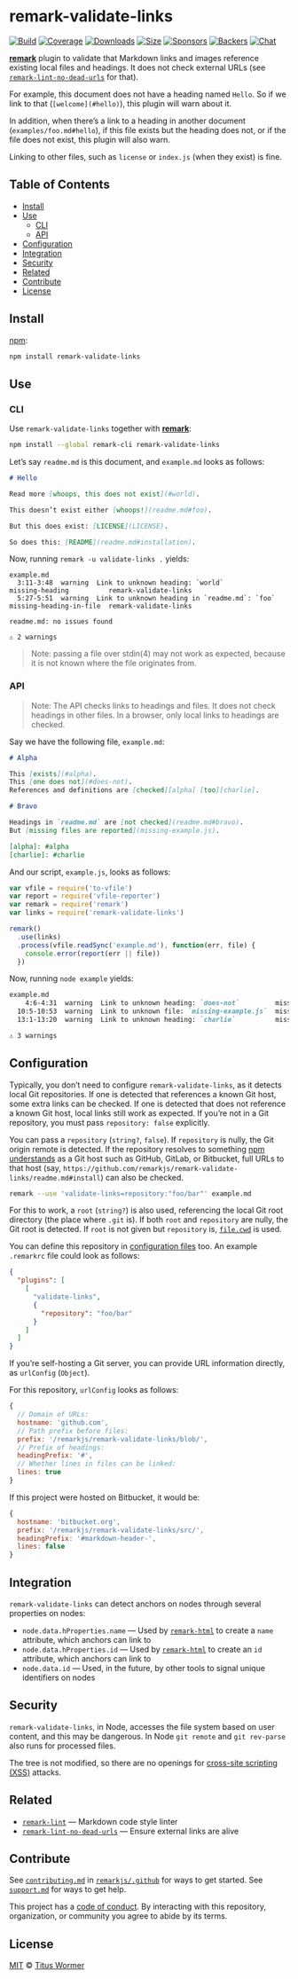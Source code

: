 # remark-validate-links

[![Build][build-badge]][build]
[![Coverage][coverage-badge]][coverage]
[![Downloads][downloads-badge]][downloads]
[![Size][size-badge]][size]
[![Sponsors][sponsors-badge]][collective]
[![Backers][backers-badge]][collective]
[![Chat][chat-badge]][chat]

[**remark**][remark] plugin to validate that Markdown links and images reference
existing local files and headings.
It does not check external URLs (see [`remark-lint-no-dead-urls`][no-dead-urls]
for that).

For example, this document does not have a heading named `Hello`.
So if we link to that (`[welcome](#hello)`), this plugin will warn about it.

In addition, when there’s a link to a heading in another document
(`examples/foo.md#hello`), if this file exists but the heading does not, or if
the file does not exist, this plugin will also warn.

Linking to other files, such as `license` or `index.js` (when they exist) is
fine.

## Table of Contents

*   [Install](#install)
*   [Use](#use)
    *   [CLI](#cli)
    *   [API](#api)
*   [Configuration](#configuration)
*   [Integration](#integration)
*   [Security](#security)
*   [Related](#related)
*   [Contribute](#contribute)
*   [License](#license)

## Install

[npm][]:

```sh
npm install remark-validate-links
```

## Use

### CLI

Use `remark-validate-links` together with [**remark**][remark]:

```bash
npm install --global remark-cli remark-validate-links
```

Let’s say `readme.md` is this document, and `example.md` looks as follows:

```markdown
# Hello

Read more [whoops, this does not exist](#world).

This doesn’t exist either [whoops!](readme.md#foo).

But this does exist: [LICENSE](LICENSE).

So does this: [README](readme.md#installation).
```

Now, running `remark -u validate-links .` yields:

```text
example.md
  3:11-3:48  warning  Link to unknown heading: `world`               missing-heading          remark-validate-links
  5:27-5:51  warning  Link to unknown heading in `readme.md`: `foo`  missing-heading-in-file  remark-validate-links

readme.md: no issues found

⚠ 2 warnings
```

> Note: passing a file over stdin(4) may not work as expected, because it is not
> known where the file originates from.

### API

> Note: The API checks links to headings and files.
> It does not check headings in other files.
> In a browser, only local links to headings are checked.

Say we have the following file, `example.md`:

```markdown
# Alpha

This [exists](#alpha).
This [one does not](#does-not).
References and definitions are [checked][alpha] [too][charlie].

# Bravo

Headings in `readme.md` are [not checked](readme.md#bravo).
But [missing files are reported](missing-example.js).

[alpha]: #alpha
[charlie]: #charlie
```

And our script, `example.js`, looks as follows:

```js
var vfile = require('to-vfile')
var report = require('vfile-reporter')
var remark = require('remark')
var links = require('remark-validate-links')

remark()
  .use(links)
  .process(vfile.readSync('example.md'), function(err, file) {
    console.error(report(err || file))
  })
```

Now, running `node example` yields:

```markdown
example.md
    4:6-4:31  warning  Link to unknown heading: `does-not`         missing-heading  remark-validate-links
  10:5-10:53  warning  Link to unknown file: `missing-example.js`  missing-file     remark-validate-links
  13:1-13:20  warning  Link to unknown heading: `charlie`          missing-heading  remark-validate-links

⚠ 3 warnings
```

## Configuration

Typically, you don’t need to configure `remark-validate-links`, as it detects
local Git repositories.
If one is detected that references a known Git host, some extra links can be
checked.
If one is detected that does not reference a known Git host, local links still
work as expected.
If you’re not in a Git repository, you must pass `repository: false` explicitly.

You can pass a `repository` (`string?`, `false`).
If `repository` is nully, the Git origin remote is detected.
If the repository resolves to something [npm understands][package-repository]
as a Git host such as GitHub, GitLab, or Bitbucket, full URLs to that host
(say, `https://github.com/remarkjs/remark-validate-links/readme.md#install`)
can also be checked.

```sh
remark --use 'validate-links=repository:"foo/bar"' example.md
```

For this to work, a `root` (`string?`) is also used, referencing the local Git
root directory (the place where `.git` is).
If both `root` and `repository` are nully, the Git root is detected.
If `root` is not given but `repository` is, [`file.cwd`][cwd] is used.

You can define this repository in [configuration files][cli] too.
An example `.remarkrc` file could look as follows:

```json
{
  "plugins": [
    [
      "validate-links",
      {
        "repository": "foo/bar"
      }
    ]
  ]
}
```

If you’re self-hosting a Git server, you can provide URL information directly,
as `urlConfig` (`Object`).

For this repository, `urlConfig` looks as follows:

```js
{
  // Domain of URLs:
  hostname: 'github.com',
  // Path prefix before files:
  prefix: '/remarkjs/remark-validate-links/blob/',
  // Prefix of headings:
  headingPrefix: '#',
  // Whether lines in files can be linked:
  lines: true
}
```

If this project were hosted on Bitbucket, it would be:

```js
{
  hostname: 'bitbucket.org',
  prefix: '/remarkjs/remark-validate-links/src/',
  headingPrefix: '#markdown-header-',
  lines: false
}
```

## Integration

`remark-validate-links` can detect anchors on nodes through several properties
on nodes:

*   `node.data.hProperties.name` — Used by [`remark-html`][remark-html]
    to create a `name` attribute, which anchors can link to
*   `node.data.hProperties.id` — Used by [`remark-html`][remark-html]
    to create an `id` attribute, which anchors can link to
*   `node.data.id` — Used, in the future, by other tools to signal
    unique identifiers on nodes

## Security

`remark-validate-links`, in Node, accesses the file system based on user
content, and this may be dangerous.
In Node `git remote` and `git rev-parse` also runs for processed files.

The tree is not modified, so there are no openings for
[cross-site scripting (XSS)][xss] attacks.

## Related

*   [`remark-lint`][remark-lint] — Markdown code style linter
*   [`remark-lint-no-dead-urls`][no-dead-urls] — Ensure external links are alive

## Contribute

See [`contributing.md`][contributing] in [`remarkjs/.github`][health] for ways
to get started.
See [`support.md`][support] for ways to get help.

This project has a [code of conduct][coc].
By interacting with this repository, organization, or community you agree to
abide by its terms.

## License

[MIT][license] © [Titus Wormer][author]

<!-- Definitions -->

[build-badge]: https://img.shields.io/travis/remarkjs/remark-validate-links/master.svg

[build]: https://travis-ci.org/remarkjs/remark-validate-links

[coverage-badge]: https://img.shields.io/codecov/c/github/remarkjs/remark-validate-links.svg

[coverage]: https://codecov.io/github/remarkjs/remark-validate-links

[downloads-badge]: https://img.shields.io/npm/dm/remark-validate-links.svg

[downloads]: https://www.npmjs.com/package/remark-validate-links

[size-badge]: https://img.shields.io/bundlephobia/minzip/remark-validate-links.svg

[size]: https://bundlephobia.com/result?p=remark-validate-links

[sponsors-badge]: https://opencollective.com/unified/sponsors/badge.svg

[backers-badge]: https://opencollective.com/unified/backers/badge.svg

[collective]: https://opencollective.com/unified

[chat-badge]: https://img.shields.io/badge/chat-spectrum-7b16ff.svg

[chat]: https://spectrum.chat/unified/remark

[npm]: https://docs.npmjs.com/cli/install

[health]: https://github.com/remarkjs/.github

[contributing]: https://github.com/remarkjs/.github/blob/master/contributing.md

[support]: https://github.com/remarkjs/.github/blob/master/support.md

[coc]: https://github.com/remarkjs/.github/blob/master/code-of-conduct.md

[license]: license

[author]: https://wooorm.com

[remark]: https://github.com/remarkjs/remark

[cli]: https://github.com/remarkjs/remark/tree/master/packages/remark-cli#readme

[remark-lint]: https://github.com/remarkjs/remark-lint

[remark-html]: https://github.com/remarkjs/remark-html

[no-dead-urls]: https://github.com/davidtheclark/remark-lint-no-dead-urls

[package-repository]: https://docs.npmjs.com/files/package.json#repository

[cwd]: https://github.com/vfile/vfile#vfilecwd

[xss]: https://en.wikipedia.org/wiki/Cross-site_scripting
